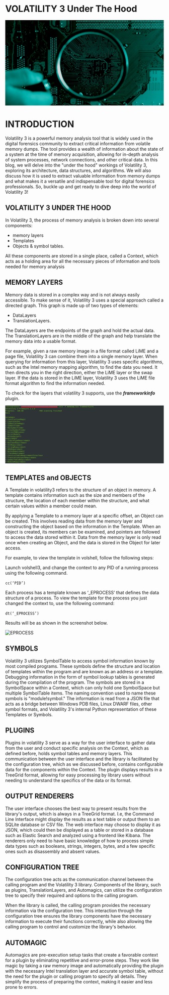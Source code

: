 # VOLATILITY 3 Under The Hood

![memory_forensics](/assets/images/favicon/shutterstock_562722673.jpg)

# INTRODUCTION

Volatility 3 is a powerful memory analysis tool that is widely used in the digital forensics community to extract critical information from volatile memory dumps. The tool provides a wealth of information about the state of a system at the time of memory acquisition, allowing for in-depth analysis of system processes, network connections, and other critical data. In this blog, we will delve into the "under the hood" workings of Volatility 3, exploring its architecture, data structures, and algorithms. We will also discuss how it is used to extract valuable information from memory dumps and what makes it a versatile and indispensable tool for digital forensics professionals. So, buckle up and get ready to dive deep into the world of Volatility 3! 


## VOLATILITY 3 UNDER THE HOOD

 In Volatility 3, the process of memory analysis is broken down into several components:

* memory layers
* Templates
* Objects & symbol tables.

All these components are stored in a single place, called a Context, which acts as a holding area for all the necessary pieces of information and tools needed for memory analysis


## MEMORY LAYERS

Memory data is stored in a complex way and is not always easily accessible. To make sense of it, Volatility 3 uses a special approach called a directed graph. This graph is made up of two types of elements: 

* DataLayers
* TranslationLayers. 

The DataLayers are the endpoints of the graph and hold the actual data. The TranslationLayers are in the middle of the graph and help translate the memory data into a usable format.

For example, given a raw memory image in a file format called LiME and a page file, Volatility 3 can combine them into a single memory layer. When querying for information from this layer, Volatility 3 uses specific algorithms, such as the Intel memory mapping algorithm, to find the data you need. It then directs you in the right direction, either the LiME layer or the swap layer. If the data is stored in the LiME layer, Volatility 3 uses the LiME file format algorithm to find the information needed.

To check for the layers that volatility 3 supports, use the **_frameworkinfo_** plugin.

![framework_info](/assets/images/favicon/framework-info.png)


## TEMPLATES and OBJECTS

A Template in volatility3 refers to the structure of an object in memory. A template contains information such as the size and members of the structure, the location of each member within the structure, and what certain values within a member could mean.

By applying a Template to a memory layer at a specific offset, an Object can be created. This involves reading data from the memory layer and constructing the object based on the information in the Template. When an object is created,  its members can be examined, and pointers are followed to access the data stored within it. Data from the memory layer is only read once when creating an Object, and the data is stored in the Object for later access.

For example, to view the template in volshell, follow the following steps:

Launch volshell3, and change the context to any PID of a running process using the following  command.

```cc(‘PID’)```

Each process has a template known as ‘_EPROCESS’ that defines the data structure of a process. To view the template for the process you just changed the context to, use the following command:

```dt(‘_EPROCESS’)```

Results will be as shown in the screenshot below.

![EPROCESS](/assets/images/favicon/template.png)

## SYMBOLS

Volatility 3 utilizes SymbolTable to access symbol information known by most compiled programs. These symbols define the structure and location of templates within the program and are known as an address or a template. Debugging information in the form of symbol lookup tables is generated during the compilation of the program. The symbols are stored in a SymbolSpace within a Context, which can only hold one SymbolSpace but multiple SymbolTable items. The naming convention used to name these symbols is "module!symbol." The information is read from a JSON file that acts as a bridge between Windows PDB files, Linux DWARF files, other symbol formats, and Volatility 3's internal Python representation of  these Templates or Symbols.


## PLUGINS

Plugins in volatility 3 serve as a way for the user interface to gather data from the user and conduct specific analysis on the Context, which as defined before, holds symbol tables and memory layers. This communication between the user interface and the library is facilitated by the configuration tree, which as we discussed before, contains configurable data for the components within the Context. The plugin displays results in a TreeGrid format, allowing for easy processing by library users without needing to understand the specifics of the data or its format.


## OUTPUT RENDERERS

The user interface chooses the best way to present results from the library's output, which is always in a TreeGrid format. I.e, the Command Line Interface might display the results as a text table or output them to an SQLite database or CSV file. The web interface may choose to display it as JSON, which could then be displayed as a table or stored in a database such as Elastic Search and analyzed using a frontend like Kibana. The renderers only need to have basic knowledge of how to process simple data types such as booleans, strings, integers, bytes, and a few specific ones such as disassembly and absent values.


## CONFIGURATION TREE

The configuration tree acts as the communication channel between the calling program and the Volatility 3 library. Components of the library, such as plugins, TranslationLayers, and Automagics, can utilize the configuration tree to specify their required and options to the calling program. 

When the library is called, the calling program provides the necessary information via the configuration tree. This interaction through the configuration tree ensures the library components have the necessary information to execute their functions correctly, while also allowing the calling program to control and customize the library's behavior.


## AUTOMAGIC

Automagics are pre-execution setup tasks that create a favorable context for a plugin by eliminating repetitive and error-prone steps. They work like magic by taking a raw memory image and automatically providing the plugin with the necessary Intel translation layer and accurate symbol table, without the need for the plugin or calling program to specify all details. They simplify the process of preparing the context, making it easier and less prone to errors.
